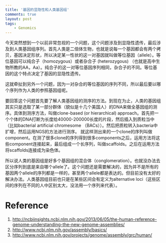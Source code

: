 ```yaml
---
title: '基因的显隐性和人类基因组'
comments: true
layout: post
tags:
    - Genomics
---
```


今天突然想到一个以前非常忽视的一个问题，这个问题涉及到显隐性遗传，最后涉及到人类基因组序列。首先人类是二倍体生物，也就是说每一个基因都会有两个拷贝，基因决定形状，所以决定某一性状的这一对基因就叫做等位基因（allele）。等位基因可以纯合子（homozygous）或者杂合子 (heterozygous) （也就是高中生物所教的AA，Aa）。纯合子的这一对等位基因序列相同，杂合子的不同。等位基因的这个特点决定了基因的显隐性遗传。

这就牵扯到另外一个问题，因为一对杂合的等位基因的序列不同，所以最后要以哪个序列作为人类的参照基因组呢。

要回答这个问题首先要了解人类基因组的测序的方法。到现在为止，人类的基因组其实只是选取了某一部分群体（貌似是十几个美国人）的DNA来做全基因组的测序。具体到测序方法，叫做clone-based (or hierarchical) approach。首先把一个个体的DNA打断为长度给40000-200000长度的片段，然后插入到质粒当中（比如bacterial artificial chromesome （BACs））。然后把质粒转入bacteria中扩增，然后运用NGS的方法进行测序。 就这样测出来的一个clone的序列叫做component。在测了很多clone的序列得到很多components之后，运用方法将这些component连接起来，最后组成一个长序列，叫做scaffolds。之后在运用方法将scaffolds连接成为染色体。

所以说人类的基因组是好多个基因组的混合体（conglomeration）。也就没办法去区分序列到底是来自哪个allele了。这个问题还是需要解决的，因为并不是所有的基因两个allele的序列都是一样的，甚至两个allele都是表达的。但目前没有太好的解决办法。人类基因组目前也只是在某些区间会有定义为alternative loci（这些区间的序列在不同的人中区别太大，没法用一个序列来代表）。


Reference
=========

1. <http://ncbiinsights.ncbi.nlm.nih.gov/2013/06/05/the-human-reference-genome-understanding-the-new-genome-assemblies/>
2. <http://www.ncbi.nlm.nih.gov/assembly/basics/>
3. <http://www.ncbi.nlm.nih.gov/projects/genome/assembly/grc/human/>

